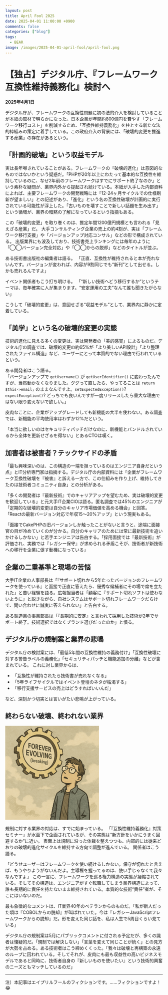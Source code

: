 ```yaml
---
layout: post
title: April Fool 2025
date: 2025-04-01 11:00:00 +0900
comments: false
categories: ["blog"]
tags:
  - BEAR
image: /images/2025-04-01-april-fool/april-fool.png
---
```


# 【独占】デジタル庁、『フレームワーク互換性維持義務化』検討へ

**2025年4月1日**

デジタル庁が、フレームワークの互換性問題に初の法的介入を検討していることが本紙の取材で明らかになった。日本企業が年間約800億円を費やす「フレームワーク移行コスト」を削減するため、「互換性維持義務化」を柱とする新たな法的枠組みの策定に着手している。この政府介入の背景には、「破壊的変更を推進する産業」の存在があるという。

## 「計画的破壊」という収益モデル

実は長年噂されていることがある。フレームワークの「破壊的進化」は意図的なものではないかという疑惑だ。「PHPが20年以上にわたって基本的な互換性を維持しているのに、なぜ2年前のフレームワークはすでにサポート終了なのか」という素朴な疑問が、業界内外から提起され続けている。本紙が入手した内部資料によれば、主要フレームワークの開発戦略には「12-24ヶ月サイクルでの仕様刷新が望ましい」との記述があり、「進化」という名の互換性破壊が計画的に実行されている可能性が浮上した。「古いものを壊すことで新しい話題を生み出す」という循環が、業界の暗黙の了解になっているという指摘もある。

この「破壊的変更」を取り巻くのは、推定年間1200億円規模とも言われる「見えざる産業」だ。
大手コンサルティング企業の売上の約4割が、実は「フレームワーク移行支援」や「バージョンアップ対応コンサル」などの形で構成されている。
出版業界にも波及しており、技術書売上ランキングには毎年のように「◯◯バージョン完全対応」や「◯◯からの脱却」などのタイトルが並ぶ。

ある技術書出版社の編集者は語る。
「正直、互換性が維持されると本が売れないんです。バージョンが変われば、内容が9割同じでも“新刊”として出せる。しかも売れるんですよ」

イベント関係者もこう打ち明ける。
「“新しい技術へどう移行するか”というテーマは、毎年確実に人が集まります。“安定運用の工夫”なんて誰も聞きたがらない」

こうして「破壊的変更」は、意図せざる“収益モデル”として、業界内に静かに定着している。

## 「美学」という名の破壊的変更の実態

技術的進化に見える多くの変更は、実は開発者の「美的感覚」によるものだ。デジタル庁の調査では、破壊的変更の約65%が「より美しいAPI設計」「より整理されたファイル構造」など、ユーザーにとって本質的でない理由で行われているという。

ある開発者はこう語る。  
「バージョンアップで `getUsername()` が `getUserIdentifier()` に変わったんですが、当然動かなくなりました。ググって直したら、やってることは `return $this->email;` のままなんですよ。`setExpectedException()`?
`expectException()`? どっちでも良いんですが一度リリースしたら重大な理由ではない限り変えないで欲しい。」

皮肉なことに、企業がアップグレードしても新機能の大半を使わない。ある調査では、新機能の平均使用率はわずか12%だという。

「本当に欲しいのはセキュリティパッチだけなのに、新機能とバンドルされているから全体を更新せざるを得ない」とあるCTOは嘆く。

## 加害者は被害者？テックサイドの矛盾

「最も興味深いのは、この構造の一端を担っているのはエンジニア自身だという点」とIT分析専門家は指摘する。デジタル庁の内部資料には「企業がフレームワーク互換性破壊を『被害』と訴える一方で、この仕組みを作り上げ、維持してきたのは技術者コミュニティ自身」との分析がある。

「多くの開発者は『最新技術』でのキャリアアップを望むため、実は破壊的変更を歓迎している」と元大手IT企業CIOは語る。匿名調査では45%のエンジニアが「定期的な破壊的変更は自分のキャリア市場価値を高める機会」と回答。「Reactの最新バージョン対応で年収15〜20%アップ」という現実もある。

「面接でCakePHPの旧バージョンしか触ったことがないと言うと、途端に面接官の目が冷めていくのが分かる。自分のキャリアのためには常に最新技術を追いかけるしかない」と若手エンジニアは告白する。「採用面接では『最新技術』が評価され、実務では『レガシー保守』が求められる矛盾こそが、技術者が新技術への移行を企業に促す動機になっている」

## 企業の二重基準と現場の苦悩

大手IT企業の人事部長は「『サポート切れから5年たったバージョンのフレームワークを使っている』と面接で正直に答えたら、優秀な候補者にその場で席を立たれた」と苦い経験を語る。広報担当者は「顧客に『サポート切れソフトは使わないように』と説きながら、自社システムはサポート切れフレームワークだらけで、問い合わせに誠実に答えられない」と告白する。

ある製造業の事業部長は「『長期的に安定』と言われて採用した技術が2年でサポート終了。技術選択ではなくブランド選びだったのか」と憤る。

## デジタル庁の規制案と業界の悲鳴

デジタル庁の検討案には、「最低5年間の互換性維持の義務付け」「互換性破壊に対する警告ラベルの義務化」「セキュリティパッチと機能追加の分離」などが含まれている。
これに対し業界からは、

- 「互換性が維持されたら技術書が売れなくなる」
- 「5年ライフサイクルではイベント登壇のネタが枯渇する」
- 「移行支援サービスの売上はどうすればいいんだ」
  
など、深刻かつ切実とは言いがたい悲鳴が上がっている。

## 終わらない破壊、終われない業界

<img src="/images/2025-04-01-april-fool/april-fool.png" alt="april-fool" style="width: 300px;">

規制に対する業界の対応は、すでに始まっている。
「『互換性維持義務化』対策セミナー」が水面下で企画されているが、その実態は“新方針をいかにうまく回避するか”に近い。
表面上は規制に沿った体裁を整えつつも、内部的には従来どおりの破壊的進化サイクルを維持する方向で調整が進んでいる。
関係者はこう語る。

「どうせユーザーはフレームワークを使い続けるしかない。保守が切れたと言えば、もうやりようがないんだよ。主導権を握ってるのは、使い手じゃなくて我々なんですよ」 この一言に、フレームワークを巡る権力構造の実態が凝縮されている。そしてその構造は、エンジニアがすぐ転職してしまう業界構造によって、誰も長期的に責任を持たないまま維持されている。本質的な技術“責任”者が、そこにはいないのだ。

最も象徴的なコメントは、IT業界40年のベテランからのものだ。「私が新人だった頃は『COBOLからの脱却』が叫ばれていた。今は『レガシーJavaScriptフレームワークからの脱却』だ。形を変えた同じ話を、私は人生で5周目くらい見ている」

デジタル庁の規制案は5月にパブリックコメントに付される予定だが、多くの識者は懐疑的だ。「規制では解決しない」「言葉を変えて同じことが続く」との見方が大勢を占める。ある技術者はこう締めくくった。「我々は破壊と再構築の永遠のループに囚われている。そしてそれが、皮肉にも最も収益性の高いビジネスモデルであると同時に、技術者自身の『新しいものを使いたい』という技術的興奮のニーズともマッチしているのだ」

---

注）本記事はエイプリルフールのフィクションです。……フィクションですよ！😂
